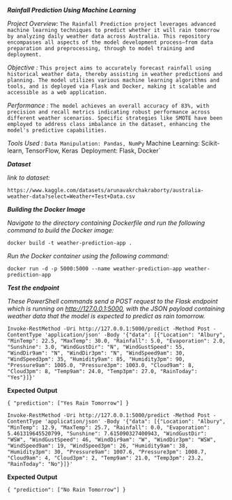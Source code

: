 ***Rainfall Prediction Using Machine Learning***

*Project Overview:*
`The Rainfall Prediction project leverages advanced machine learning techniques to predict whether it will rain tomorrow by analyzing daily weather data across Australia. This repository encompasses all aspects of the model development process—from data preparation and preprocessing, through to model training and deployment.`

*Objective :*
`This project aims to accurately forecast rainfall using historical weather data, thereby assisting in weather predictions and planning. The model utilizes various machine learning algorithms and tools, and is deployed via Flask and Docker, making it scalable and accessible as a web application.`

*Performance :*
`The model achieves an overall accuracy of 83%, with precision and recall metrics indicating robust performance across different weather scenarios. Specific strategies like SMOTE have been employed to address class imbalance in the dataset, enhancing the model's predictive capabilities.`

*Tools Used :*
`Data Manipulation: Pandas, NumPy`
Machine Learning: Scikit-learn, TensorFlow, Keras`
`Deployment: Flask, Docker`

***Dataset***

*link to dataset:*

`https://www.kaggle.com/datasets/arunavakrchakraborty/australia-weather-data?select=Weather+Test+Data.csv`


***Building the Docker Image***

*Navigate to the directory containing Dockerfile and run the following command to build the Docker image:*

`docker build -t weather-prediction-app .`

*Run the Docker container using the following command:*

`docker run -d -p 5000:5000 --name weather-prediction-app weather-prediction-app
`


***Test the endpoint***

*These PowerShell commands send a POST request to the Flask endpoint which is running on http://127.0.0.1:5000, with the JSON payload containing weather data that the model is expected to predict as rain tomorrow.*




`Invoke-RestMethod -Uri http://127.0.0.1:5000/predict -Method Post -ContentType 'application/json' -Body '{"data": [{"Location": "Albury", "MinTemp": 22.5, "MaxTemp": 30.0, "Rainfall": 5.0, "Evaporation": 2.0, "Sunshine": 3.0, "WindGustDir": "N", "WindGustSpeed": 55, "WindDir9am": "N", "WindDir3pm": "N", "WindSpeed9am": 30, "WindSpeed3pm": 35, "Humidity9am": 85, "Humidity3pm": 90, "Pressure9am": 1005.0, "Pressure3pm": 1003.0, "Cloud9am": 8, "Cloud3pm": 8, "Temp9am": 24.0, "Temp3pm": 27.0, "RainToday": "Yes"}]}'
`

**Expected Output**

`{
  "prediction": ["Yes Rain Tomorrow"]
}`



`Invoke-RestMethod -Uri http://127.0.0.1:5000/predict -Method Post -ContentType 'application/json' -Body '{"data": [{"Location": "Albury", "MinTemp": 12.9, "MaxTemp": 25.7, "Rainfall": 0.0, "Evaporation": 5.461319645520799, "Sunshine": 7.615090327400943, "WindGustDir": "WSW", "WindGustSpeed": 46, "WindDir9am": "W", "WindDir3pm": "WSW", "WindSpeed9am": 19, "WindSpeed3pm": 26, "Humidity9am": 38, "Humidity3pm": 30, "Pressure9am": 1007.6, "Pressure3pm": 1008.7, "Cloud9am": 4, "Cloud3pm": 2, "Temp9am": 21.0, "Temp3pm": 23.2, "RainToday": "No"}]}'
`

**Expected Output**

`{
  "prediction": ["No Rain Tomorrow"]
}`
